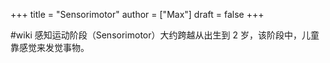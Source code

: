 +++
title = "Sensorimotor"
author = ["Max"]
draft = false
+++

\#wiki
感知运动阶段（Sensorimotor）大约跨越从出生到 2 岁，该阶段中，儿童靠感觉来发觉事物。
